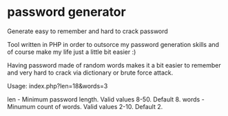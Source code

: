 # password generator
Generate easy to remember and hard to crack password

Tool written in PHP in order to outsorce my password generation skills and of course make my life just a little bit easier :)

Having password made of random words makes it a bit easier to remember and very hard to crack via dictionary or brute force attack.

Usage:
index.php?len=18&words=3

len - Minimum password length. Valid values 8-50. Default 8.
words - Minumum count of words. Valid values 2-10. Default 2.
